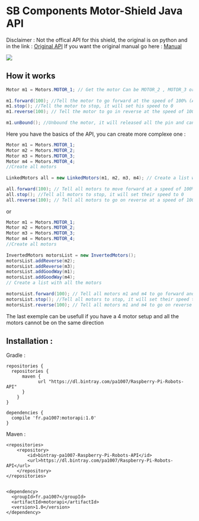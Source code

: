 # SB Components Motor-Shield Java API

Disclaimer : Not the offical API for this shield, the original is on python and in the link :  [Original API](https://github.com/sbcshop/MotorShield)
If you want the original manual go here : [Manual
](https://github.com/sbcshop/MotorShield/blob/master/Maker_Sphere_Manual.pdf)

![](https://cdn.shopify.com/s/files/1/1217/2104/products/motor_shield_a_720_660_1800x1800.png?v=1528533987)


## How it works 
 ```java
Motor m1 = Motors.MOTOR_1; // Get the motor Can be MOTOR_2 , MOTOR_3 or MOTOR_4  
  
m1.forward(100); //Tell the motor to go forward at the speed of 100% (Anything higher will be the same)  
m1.stop(); //Tell the motor to stop, it will set his speed to 0
m1.reverse(100); // Tell the motor to go in reverse at the speed of 100%  
  
m1.unBound(); //Unbound the motor, it will released all the pin and can be recreate to work
```
Here you have the basics of the API, you can create more complexe one : 
```java
Motor m1 = Motors.MOTOR_1;  
Motor m2 = Motors.MOTOR_2;  
Motor m3 = Motors.MOTOR_3;  
Motor m4 = Motors.MOTOR_4;  
//Create all motors  
  
LinkedMotors all = new LinkedMotors(m1, m2, m3, m4); // Create a list with all the motors  
  
all.forward(100); // Tell all motors to move forward at a speed of 100%  
all.stop(); //Tell all motors to stop, it will set their speed to 0  
all.reverse(100); // Tell all motors to go on reverse at a speed of 100%
```
or 
```java
Motor m1 = Motors.MOTOR_1;  
Motor m2 = Motors.MOTOR_2;  
Motor m3 = Motors.MOTOR_3;  
Motor m4 = Motors.MOTOR_4;  
//Create all motors  
  
InvertedMotors motorsList = new InvertedMotors();  
motorsList.addReverse(m2);  
motorsList.addReverse(m3);  
motorsList.addGoodWay(m1);  
motorsList.addGoodWay(m4);  
// Create a list with all the motors  
  
motorsList.forward(100); // Tell all motors m1 and m4 to go forward and tell m2 and m3 to go on reverse  
motorsList.stop(); //Tell all motors to stop, it will set their speed to 0  
motorsList.reverse(100); // Tell all motors m1 and m4 to go on reverse and tell m2 and m3 to go forward
```
The last exemple can be usefull if you have a 4 motor setup and all the motors cannot be on the same direction

## Installation : 
Gradle : 
```
repositories {  
  repositories {  
	  maven {  
            url "https://dl.bintray.com/pa1007/Raspberry-Pi-Robots-API"  
	  }  
    }
}

dependencies {     
  compile 'fr.pa1007:motorapi:1.0'
}
```
Maven : 
```maven
<repositories>  
	<repository>  
		<id>bintray-pa1007-Raspberry-Pi-Robots-API</id>  
		<url>https://dl.bintray.com/pa1007/Raspberry-Pi-Robots-API</url>  
	</repository>  
</repositories>  

    
<dependency>
  <groupId>fr.pa1007</groupId>
  <artifactId>motorapi</artifactId>
  <version>1.0</version>
</dependency>
```
